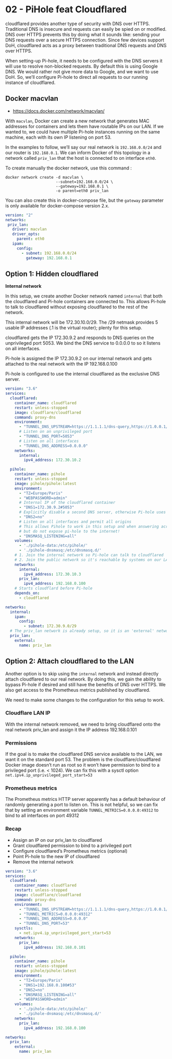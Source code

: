 # 02 - PiHole feat Cloudflared

cloudflared provides another type of security with DNS over HTTPS. Traditional DNS is insecure and requests can easily be spied on or modified. DNS over HTTPS prevents this by doing what it sounds like: sending your DNS requests over a secure HTTPS connection. Since few devices support DoH, cloudflared acts as a proxy between traditional DNS requests and DNS over HTTPS.

When setting-up Pi-hole, it needs to be configured with the DNS servers it will use to resolve non-blocked requests. By default this is using Google DNS. We would rather not give more data to Google, and we want to use DoH. So, we’ll configure Pi-hole to direct all requests to our running instance of cloudflared.

## Docker macvlan

- https://docs.docker.com/network/macvlan/

With `macvlan`, Docker can create a new network that generates MAC addresses for containers and lets them have routable IPs on our LAN. If we wanted to, we could have multiple Pi-hole instances running on the same machine, each with its own IP listening on port 53.

In the examples to follow, we’ll say our real network is `192.168.0.0/24` and our router is `192.168.0.1`. We can inform Docker of this topology in a network called `priv_lan` that the host is connected to on interface `eth0`.

To create manually the docker network, use this command :
```shell
docker network create -d macvlan \
                      --subnet=192.168.0.0/24 \
                      --gateway=192.168.0.1 \
                      -o parent=eth0 priv_lan
```
 
 You can also create this in docker-compose file, but the `gateway` parameter is only available for docker-compose version 2.x.
 
 ```yaml
version: "2"
networks:
  priv_lan:
    driver: macvlan
    driver_opts: 
      parent: eth0
    ipam:
      config:
        - subnet: 192.168.0.0/24
          gateway: 192.168.0.1
```

## Option 1: Hidden cloudflared

**Internal network**

In this setup, we create another Docker network named `internal` that both the cloudflared and Pi-hole containers are connected to. This allows Pi-hole to talk to cloudflared without exposing cloudflared to the rest of the network.

This internal network will be 172.30.10.0/29. The /29 netmask provides 5 usable IP addresses (.1 is the virtual router); plenty for this setup.

cloudflared gets the IP 172.30.9.2 and responds to DNS queries on the unprivileged port 5053. We bind the DNS service to 0.0.0.0 to so it listens on all interfaces.

Pi-hole is assigned the IP 172.30.9.2 on our internal network and gets attached to the real network with the IP 192.168.0.100

Pi-hole is configured to use the internal cloudflared as the exclusive DNS server.

```yaml
version: "3.6"
services:
  cloudflared:
    container_name: cloudflared
    restart: unless-stopped
    image: cloudflare/cloudflared
    command: proxy-dns
    environment:
      - "TUNNEL_DNS_UPSTREAM=https://1.1.1.1/dns-query,https://1.0.0.1/dns-query,https://9.9.9.9/dns-query,https://149.112.112.9/dns-query"
      # Listen on an unprivileged port
      - "TUNNEL_DNS_PORT=5053"
      # Listen on all interfaces
      - "TUNNEL_DNS_ADDRESS=0.0.0.0"
    networks:
      internal:
        ipv4_address: 172.30.10.2

  pihole:
    container_name: pihole
    restart: unless-stopped
    image: pihole/pihole:latest
    environment:
      - "TZ=Europe/Paris"
      - "WEBPASSWORD=admin"
      # Internal IP of the cloudflared container
      - "DNS1=172.30.9.2#5053"
      # Explicitly disable a second DNS server, otherwise Pi-hole uses Google
      - "DNS2=no"
      # Listen on all interfaces and permit all origins
      # This allows Pihole to work in this setup and when answering across VLANS,
      # but do not expose pi-hole to the internet!
      - "DNSMASQ_LISTENING=all"
    volumes:
      - './pihole-data:/etc/pihole/'
      - './pihole-dnsmasq:/etc/dnsmasq.d/'
    # 1. Join the internal network so Pi-hole can talk to cloudflared
    # 2. Join the public network so it's reachable by systems on our LAN
    networks:
      internal:
        ipv4_address: 172.30.10.3
      priv_lan:
        ipv4_address: 192.168.0.100
    # Starts cloudflard before Pi-hole
    depends_on:
      - cloudflared

networks:
  internal:
    ipam:
      config:
        - subnet: 172.30.9.0/29
  # The priv_lan network is already setup, so it is an 'external' network
  priv_lan:
    external:
      name: priv_lan
```

## Option 2: Attach cloudflared to the LAN

Another option is to skip using the `internal` network and instead directly attach cloudflared to our real network. By doing this, we gain the ability to bypass Pi-hole if desired and still have the benefits of DNS over HTTPS. We also get access to the Prometheus metrics published by cloudflared.

We need to make some changes to the configuration for this setup to work.

### Cloudflare LAN IP

With the internal network removed, we need to bring cloudflared onto the real network priv_lan and assign it the IP address 192.168.0.101

### Permissions

If the goal is to make the cloudflared DNS service available to the LAN, we want it on the standard port 53. The problem is the cloudflare/cloudflared Docker image doesn’t run as root so it won’t have permission to bind to a privileged port (i.e. < 1024). We can fix this with a sysctl option `net.ipv4.ip_unprivileged_port_start=53`

### Prometheus metrics

The Prometheus metrics HTTP server apparently has a default behaviour of randomly generating a port to listen on. This is not helpful, so we can fix that by setting an environment variable `TUNNEL_METRICS=0.0.0.0:49312` to bind to all interfaces on port 49312

### Recap

- Assign an IP on our priv_lan to cloudflared
- Grant cloudflared permission to bind to a privileged port
- Configure cloudflared’s Prometheus metrics (optional)
- Point Pi-hole to the new IP of cloudflared
- Remove the internal network

```yaml
version: "3.6"
services:
  cloudflared:
    container_name: cloudflared
    restart: unless-stopped
    image: cloudflare/cloudflared
    command: proxy-dns
    environment:
      - "TUNNEL_DNS_UPSTREAM=https://1.1.1.1/dns-query,https://1.0.0.1/dns-query,https://9.9.9.9/dns-query,https://149.112.112.9/dns-query"
      - "TUNNEL_METRICS=0.0.0.0:49312"
      - "TUNNEL_DNS_ADDRESS=0.0.0.0"
      - "TUNNEL_DNS_PORT=53"
    sysctls:
      - net.ipv4.ip_unprivileged_port_start=53
    networks:
      priv_lan:
        ipv4_address: 192.168.0.101

  pihole:
    container_name: pihole
    restart: unless-stopped
    image: pihole/pihole:latest
    environment:
      - "TZ=Europe/Paris"
      - "DNS1=192.168.0.100#53"
      - "DNS2=no"
      - "DNSMASQ_LISTENING=all"
      - "WEBPASSWORD=admin"
    volumes:
      - './pihole-data:/etc/pihole/'
      - './pihole-dnsmasq:/etc/dnsmasq.d/'
    networks:
      priv_lan:
        ipv4_address: 192.168.0.100

networks:
  priv_lan:
    external:
      name: priv_lan
```
